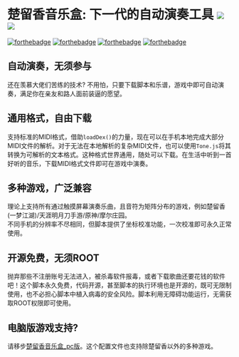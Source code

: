 # 楚留香音乐盒: 下一代的自动演奏工具 ![](https://img.shields.io/badge/Author-%E6%9D%8E%E8%8A%92%E6%9E%9C-yellow.svg) ![](https://img.shields.io/badge/PRs-welcome-blue.svg)

[![forthebadge](https://forthebadge.com/images/badges/built-with-love.svg)](https://forthebadge.com)
[![forthebadge](https://forthebadge.com/images/badges/made-with-javascript.svg)](https://forthebadge.com)
[![forthebadge](https://forthebadge.com/images/badges/0-percent-optimized.svg)](https://forthebadge.com)
[![forthebadge](https://forthebadge.com/images/badges/built-for-android.svg)](https://forthebadge.com)
  
## 自动演奏，无须参与

  还在羡慕大佬们苦练的技术? 不用怕，只要下载脚本和乐谱，游戏中即可自动演奏，满足你在亲友和路人面前装逼的愿望。

## 通用格式，自由下载

  支持标准的MIDI格式，借助`loadDex()`的力量，现在可以在手机本地完成大部分MIDI文件的解析。对于无法在本地解析的复杂MIDI文件，也可以使用`Tone.js`将其转换为可解析的文本格式。这种格式世界通用，随处可以下载。在生活中听到一首好听的音乐，下载MIDI格式文件即可在游戏中演奏。

## 多种游戏，广泛兼容

  理论上支持所有通过触摸屏幕演奏乐曲，且音符为矩阵分布的游戏，例如楚留香(一梦江湖)/天涯明月刀手游/原神/摩尔庄园。  
  不同手机的分辨率不尽相同，但脚本提供了坐标校准功能，一次校准即可永久正常使用。

## 开源免费，无须ROOT

  抛弃那些不注册账号无法进入，被杀毒软件报毒，或者下载歌曲还要花钱的软件吧！这个脚本永久免费，代码开源，甚至脚本的执行环境也是开源的，既可无限制使用，也不必担心脚本中植入病毒的安全风险。脚本利用无障碍功能运行，无需获取ROOT权限即可使用。

## 电脑版游戏支持?

  请移步[楚留香音乐盒_pc版](https://github.com/happyme531/clxTools/tree/master/%E6%A5%9A%E7%95%99%E9%A6%99%E9%9F%B3%E4%B9%90%E7%9B%92_pc%E7%89%88)。这个配置文件也支持除楚留香以外的多种游戏。